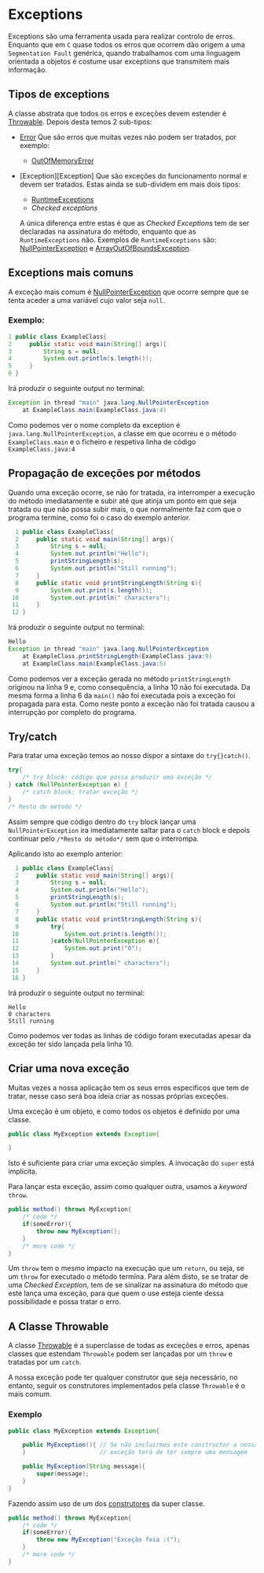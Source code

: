 # Exceptions

Exceptions são uma ferramenta usada para realizar controlo de erros. Enquanto que
em `C` quase todos os erros que ocorrem dão origem a uma `Segmentation Fault`
genérica, quando trabalhamos com uma linguagem orientada a objetos é costume
usar exceptions que transmitem mais informação.

## Tipos de exceptions
A classe abstrata que todos os erros e exceções devem estender é
[Throwable][ThrowableDocs]. Depois desta temos 2 sub-tipos:

* [Error][ErrorDocs] Que são erros que muitas vezes não podem ser tratados, por
    exemplo:
    * [OutOfMemoryError][OutOfMemoryDocs]
* [Exception][Exception] Que são exceções do funcionamento normal e devem ser
    tratados. Estas ainda se sub-dividem em mais dois tipos:
    * [RuntimeExceptions][RuntimeExceptions]
    * _Checked exceptions_

    A única diferença entre estas é que as _Checked Exceptions_ tem de ser
    declaradas na assinatura do método, enquanto que as `RuntimeExceptions`
    não. Exemplos de `RuntimeExceptions` são:
    [NullPointerException][NullPointerDocs] e
    [ArrayOutOfBoundsException][ArrayOutOfBoundsDocs].

## Exceptions mais comuns
A exceção mais comum é [NullPointerException][NullPointerDocs] que ocorre sempre
que se tenta aceder a uma variável cujo valor seja `null`.

### Exemplo:
```java
1 public class ExampleClass{
2     public static void main(String[] args){
3         String s = null;
4         System.out.println(s.length());
5     }
6 }
```
Irá produzir o seguinte output no terminal:
```java
Exception in thread "main" java.lang.NullPointerException
    at ExampleClass.main(ExampleClass.java:4)
```
Como podemos ver o nome completo da exception é `java.lang.NullPointerException`,
a classe em que ocorreu e o método `ExampleClass.main` e o ficheiro e respetiva
linha de código `ExampleClass.java:4`

## Propagação de exceções por métodos
Quando uma exceção ocorre, se não for tratada, ira interromper a execução do
método imediatamente e subir até que atinja um ponto em que seja tratada ou que
não possa subir mais, o que normalmente faz com que o programa termine, como
foi o caso do exemplo anterior.

```java
  1 public class ExampleClass{
  2     public static void main(String[] args){
  3         String s = null;
  4         System.out.println("Hello");
  5         printStringLength(s);
  6         System.out.println("Still running");
  7     }
  8     public static void printStringLength(String s){
  9         System.out.print(s.length());
 10         System.out.println(" characters");
 11     }
 12 }
```

Irá produzir o seguinte output no terminal:

```java
Hello
Exception in thread "main" java.lang.NullPointerException
    at ExampleClass.printStringLength(ExampleClass.java:9)
    at ExampleClass.main(ExampleClass.java:5)
```

Como podemos ver a exceção gerada no método `printStringLength` originou na linha
9 e, como consequência, a linha 10 não foi executada. Da mesma forma a linha 6 da
 `main()` não foi executada pois a exceção foi propagada para esta. Como neste
ponto a exceção não foi tratada causou a interrupção por completo do programa.

## Try/catch
Para tratar uma exceção temos ao nosso dispor a sintaxe do `try{}catch()`.
```java
try{
    /* try block: código que possa produzir uma exceção */
} catch (NullPointerException e) {
    /* catch block: tratar exceção */
}
/* Resto do método */
```
Assim sempre que código dentro do `try` block lançar uma `NullPointerException`
ira imediatamente saltar para o `catch` block e depois continuar pelo `/*Resto do
método*/` sem que o interrompa.

Aplicando isto ao exemplo anterior:
```java
  1 public class ExampleClass{
  2     public static void main(String[] args){
  3         String s = null;
  4         System.out.println("Hello");
  5         printStringLength(s);
  6         System.out.println("Still running");
  7     }
  8     public static void printStringLength(String s){
  9         try{
 10             System.out.print(s.length());
 11         }catch(NullPointerException e){
 12             System.out.print("0");
 13         }
 14         System.out.println(" characters");
 15     }
 16 }
```
Irá produzir o seguinte output no terminal:
```
Hello
0 characters
Still running
```
Como podemos ver todas as linhas de código foram executadas apesar da exceção ter
sido lançada pela linha 10.

## Criar uma nova exceção
Muitas vezes a nossa aplicação tem os seus erros específicos que tem de tratar,
nesse caso será boa ideia criar as nossas próprias exceções.

Uma exceção é um objeto, e como todos os objetos é definido por uma classe.

```java
public class MyException extends Exception{

}
```
Isto é suficiente para criar uma exceção simples. A invocação do `super` está
implícita.

Para lançar esta exceção, assim como qualquer outra, usamos a _keyword_ `throw`.

```java
public method() throws MyException{
    /* code */
    if(someError){
        throw new MyException();
    }
    /* more code */
}
```
Um `throw` tem o mesmo impacto na execução que um `return`, ou seja, se um
`throw` for executado o método termina. Para além disto, se se tratar de uma
_Checked Exception_, tem de se sinalizar na assinatura do método que este lança
uma exceção, para que quem o use esteja ciente dessa possibilidade e possa
tratar o erro.

## A Classe Throwable
A classe [Throwable][ThrowableDocs] é a superclasse de todas as exceções e erros,
apenas classes que estendam `Throwable` podem ser lançadas por um `throw` e
tratadas por um `catch`.

A nossa exceção pode ter qualquer construtor que seja necessário, no entanto,
seguir os construtores implementados pela classe `Throwable` é o mais comum.

### Exemplo
```java
public class MyException extends Exception{

    public MyException(){ // Se não incluirmos este constructor a nossa
    }                     // exceção terá de ter sempre uma mensagem

    public MyException(String message){
        super(message);
    }
}
```
Fazendo assim uso de um dos [construtores][ThrowableMessageConst] da super
classe.

```java
public method() throws MyException{
    /* code */
    if(someError){
        throw new MyException("Exceção feia :(");
    }
    /* more code */
}
```

[NullPointerDocs]: https://docs.oracle.com/javase/8/docs/api/java/lang/NullPointerException.html
[ThrowableDocs]: https://docs.oracle.com/javase/8/docs/api/java/lang/Throwable.html
[ThrowableMessageConst]: https://docs.oracle.com/javase/8/docs/api/java/lang/Throwable.html#Throwable-java.lang.String-
[ErrorDocs]: https://docs.oracle.com/javase/8/docs/api/index.html?java/lang/Error.html
[OutOfMemoryDocs]: https://docs.oracle.com/javase/8/docs/api/index.html?java/lang/OutOfMemoryError.html
[RuntimeExceptions]: https://docs.oracle.com/javase/8/docs/api/java/lang/RuntimeException.html
[ArrayOutOfBoundsDocs]: https://docs.oracle.com/javase/8/docs/api/java/lang/ArrayIndexOutOfBoundsException.html
